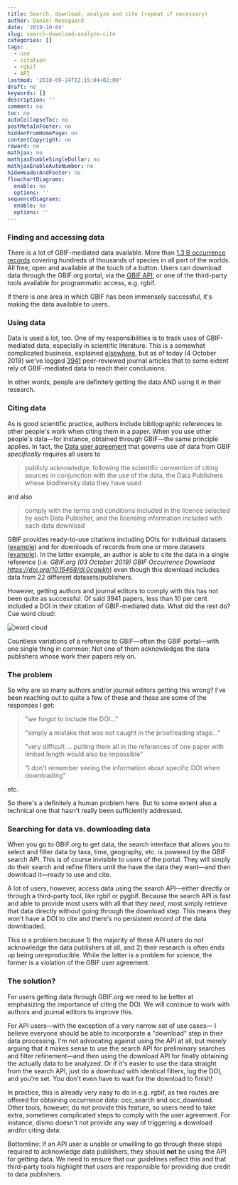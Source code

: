 ```yaml
---
title: Search, download, analyze and cite (repeat if necessary)
author: Daniel Noesgaard
date: '2019-10-04'
slug: search-download-analyze-cite
categories: []
tags:
  - use
  - citation
  - rgbif
  - API
lastmod: '2018-09-24T12:15:04+02:00'
draft: no
keywords: []
description: ''
comment: no
toc: no
autoCollapseToc: no
postMetaInFooter: no
hiddenFromHomePage: no
contentCopyright: no
reward: no
mathjax: no
mathjaxEnableSingleDollar: no
mathjaxEnableAutoNumber: no
hideHeaderAndFooter: no
flowchartDiagrams:
  enable: no
  options: ''
sequenceDiagrams:
  enable: no
  options: ''
---
```


### Finding and accessing data

There is a lot of GBIF-mediated data available. More than [1.3 B occurrence records](https://www.gbif.org/occurrence/search) covering hundreds of thousands of species in all part of the worlds. All free, open and available at the touch of a button. Users can download data through the GBIF.org portal, via the [GBIF API](https://www.gbif.org/developer/summary), or one of the third-party tools available for programmatic access, e.g. rgbif. 

If there is one area in which GBIF has been immensely successful, it's making the data available to users. 

### Using data

Data is used a lot, too. One of my responsibilities is to track uses of GBIF-mediated data, especially in scientific literature. This is a somewhat complicated business, explained [elsewhere](https://www.gbif.org/literature-tracking), but as of today (4 October 2019) we've logged [3941](https://www.gbif.org/resource/search?contentType=literature&literatureType=journal&relevance=GBIF_USED&peerReview=true) peer-reviewed journal articles that to some extent rely of GBIF-mediated data to reach their conclusions.

In other words, people are definitely getting the data AND using it in their research.

### Citing data

As is good scientific practice, authors include bibliographic references to other people's work when citing them in a paper. When you use other people's data—for instance, obtained through GBIF—the same principle applies. In fact, the [Data user agreement](https://www.gbif.org/terms/data-user) that governs use of data from GBIF _specifically_ requires all users to 

> publicly acknowledge, following the scientific convention of citing sources in conjunction with the use of the data, the Data Publishers whose biodiversity data they have used

and also

> comply with the terms and conditions included in the licence selected by each Data Publisher, and the licensing information included with each data download

GBIF provides ready-to-use citations including DOIs for individual datasets ([example](https://www.gbif.org/dataset/50c9509d-22c7-4a22-a47d-8c48425ef4a7#citation)) and for downloads of records from one or more datasets ([example](https://www.gbif.org/occurrence/download/0009471-190918142434337)). In the latter example, an author is able to cite the data in a single reference (i.e. _GBIF.org (03 October 2019) GBIF Occurrence Download https://doi.org/10.15468/dl.0cgwkh_) even though this download includes data from 22 different datasets/publishers.

However, getting authors and journal editors to comply with this has not been quite as successful. Of said 3941 papers, less than 10 per cent included a DOI in their citation of GBIF-mediated data. What did the rest do? Cue word cloud:

![word cloud](/post/2019-10-04-when-and-how-to-cite-GBIF-data_files/citation_wordcloud2small.png)

Countless variations of a reference to GBIF—often the GBIF portal—with one single thing in common: Not one of them acknowledges the data publishers whose work their papers rely on.

### The problem

So why are so many authors and/or journal editors getting this wrong? I've been reaching out to quite a few of these and these are some of the responses I get:

> "we forgot to include the DOI..."
> 
> "simply a mistake that was not caught in the proofreading stage..."
> 
> "very difficult ... putting them all in the references of one paper with limited length would also be impossible"
> 
> "I don't remember seeing the information about specific DOI when downloading"

etc.

So there's a definitely a human problem here. But to some extent also a technical one that hasn't really been sufficiently addressed.

### Searching for data vs. downloading data

When you go to GBIF.org to get data, the search interface that allows you to select and filter data by taxa, time, geography, etc. is powered by the GBIF search API. This is of course invisible to users of the portal. They will simply do their search and refine filters until the have the data they want—and then download it—ready to use and cite.

A lot of users, however, access data using the search API—either directly or through a third-party tool, like rgbif or pygbif. Because the search API is fast and able to provide most users with all that they _need_, most simply retrieve that data directly without going through the download step. This means they won't have a DOI to cite and there's no persistent record of the data downloaded.

This is a problem because 1) the majority of these API users do not acknowledge the data publishers at all, and 2) their research is often ends up being unreproducible. While the latter is a problem for science, the former is a violation of the GBIF user agreement.

### The solution?

For users getting data through GBIF.org we need to be better at emphasizing the importance of citing the DOI. We will continue to work with authors and journal editors to improve this.

For API users—with the exception of a very narrow set of use cases— I believe everyone should be able to incorporate a "download" step in their data processing. I'm not advocating against using the API at all, but merely arguing that it makes sense to use the search API for preliminary searches and filter refinement—and then using the download API for finally obtaining the actually data to be analyzed. Or if it's easier to use the data straight from the search API, just do a download with identical filters, log the DOI, and you're set. You don't even have to wait for the download to finish!

In practice, this is already very easy to do in e.g. rgbif, as two routes are offered for obtaining occurrence data: occ_search and occ_download. Other tools, however, do not provide this feature, so users need to take extra, sometimes complicated steps to comply with the user agreement. For instance,  dismo doesn't not provide any way of triggering a download and/or citing data.

Bottomline: If an API user is unable or unwilling to go through these steps required to acknowledge data publishers, they should **not** be using the API for getting data. We need to ensure that our guidelines reflect this and that third-party tools highlight that users are responsible for providing due credit to data publishers.
